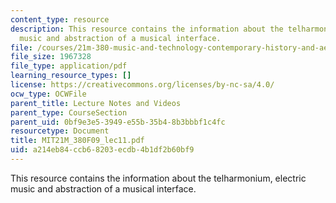 ```yaml
---
content_type: resource
description: This resource contains the information about the telharmonium, electric
  music and abstraction of a musical interface.
file: /courses/21m-380-music-and-technology-contemporary-history-and-aesthetics-fall-2009/a214eb84ccb68203ecdb4b1df2b60bf9_MIT21M_380F09_lec11.pdf
file_size: 1967328
file_type: application/pdf
learning_resource_types: []
license: https://creativecommons.org/licenses/by-nc-sa/4.0/
ocw_type: OCWFile
parent_title: Lecture Notes and Videos
parent_type: CourseSection
parent_uid: 0bf9e3e5-3949-e55b-35b4-8b3bbbf1c4fc
resourcetype: Document
title: MIT21M_380F09_lec11.pdf
uid: a214eb84-ccb6-8203-ecdb-4b1df2b60bf9
---
```

This resource contains the information about the telharmonium, electric music and abstraction of a musical interface.
